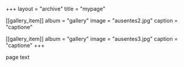 +++
layout = "archive"
title = "mypage"

[[gallery_item]]
  album = "gallery"
  image = "ausentes2.jpg"
  caption = "captione"

[[gallery_item]]
  album = "gallery"
  image = "ausentes3.jpg"
  caption = "captione"
+++

page text
